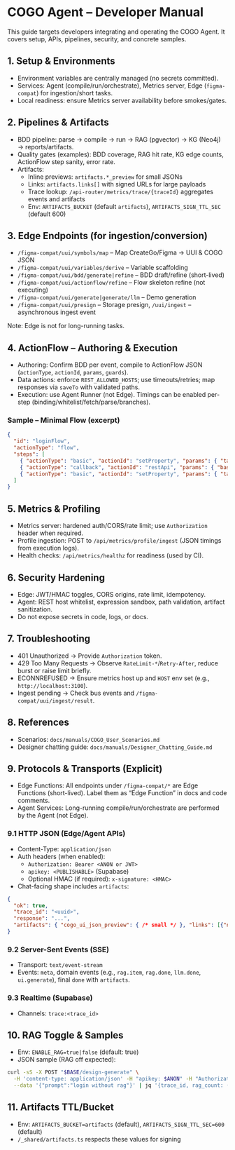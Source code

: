 # COGO Agent – Developer Manual

This guide targets developers integrating and operating the COGO Agent. It covers setup, APIs, pipelines, security, and concrete samples.

## 1. Setup & Environments

- Environment variables are centrally managed (no secrets committed).
- Services: Agent (compile/run/orchestrate), Metrics server, Edge (`figma-compat`) for ingestion/short tasks.
- Local readiness: ensure Metrics server availability before smokes/gates.

## 2. Pipelines & Artifacts

- BDD pipeline: parse → compile → run → RAG (pgvector) → KG (Neo4j) → reports/artifacts.
- Quality gates (examples): BDD coverage, RAG hit rate, KG edge counts, ActionFlow step sanity, error rate.
- Artifacts:
  - Inline previews: `artifacts.*_preview` for small JSONs
  - Links: `artifacts.links[]` with signed URLs for large payloads
  - Trace lookup: `/api-router/metrics/trace/{traceId}` aggregates events and artifacts
  - Env: `ARTIFACTS_BUCKET` (default `artifacts`), `ARTIFACTS_SIGN_TTL_SEC` (default 600)

## 3. Edge Endpoints (for ingestion/conversion)

- `/figma-compat/uui/symbols/map` – Map CreateGo/Figma → UUI & COGO JSON
- `/figma-compat/uui/variables/derive` – Variable scaffolding
- `/figma-compat/uui/bdd/generate|refine` – BDD draft/refine (short-lived)
- `/figma-compat/uui/actionflow/refine` – Flow skeleton refine (not executing)
- `/figma-compat/uui/generate|generate/llm` – Demo generation
- `/figma-compat/uui/presign` – Storage presign, `/uui/ingest` – asynchronous ingest event

Note: Edge is not for long-running tasks.

## 4. ActionFlow – Authoring & Execution

- Authoring: Confirm BDD per event, compile to ActionFlow JSON (`actionType`, `actionId`, `params`, `guards`).
- Data actions: enforce `REST_ALLOWED_HOSTS`; use timeouts/retries; map responses via `saveTo` with validated paths.
- Execution: use Agent Runner (not Edge). Timings can be enabled per-step (binding/whitelist/fetch/parse/branches).

### Sample – Minimal Flow (excerpt)
```json
{
  "id": "loginFlow",
  "actionType": "flow",
  "steps": [
    { "actionType": "basic", "actionId": "setProperty", "params": { "target": "#isLoading", "value": true }},
    { "actionType": "callback", "actionId": "restApi", "params": { "baseUrl": "#_appData.api.base", "path": "/login", "method": "POST", "body": { "u": "#userName", "p": "#password" }, "saveTo": "#_appData.session.auth" }},
    { "actionType": "basic", "actionId": "setProperty", "params": { "target": "#isLoading", "value": false }}
  ]
}
```

## 5. Metrics & Profiling

- Metrics server: hardened auth/CORS/rate limit; use `Authorization` header when required.
- Profile ingestion: POST to `/api/metrics/profile/ingest` (JSON timings from execution logs).
- Health checks: `/api/metrics/healthz` for readiness (used by CI).

## 6. Security Hardening

- Edge: JWT/HMAC toggles, CORS origins, rate limit, idempotency.
- Agent: REST host whitelist, expression sandbox, path validation, artifact sanitization.
- Do not expose secrets in code, logs, or docs.

## 7. Troubleshooting

- 401 Unauthorized → Provide `Authorization` token.
- 429 Too Many Requests → Observe `RateLimit-*`/`Retry-After`, reduce burst or raise limit briefly.
- ECONNREFUSED → Ensure metrics host up and `HOST` env set (e.g., `http://localhost:3100`).
- Ingest pending → Check bus events and `/figma-compat/uui/ingest/result`.

## 8. References

- Scenarios: `docs/manuals/COGO_User_Scenarios.md`
- Designer chatting guide: `docs/manuals/Designer_Chatting_Guide.md`

## 9. Protocols & Transports (Explicit)

- Edge Functions: All endpoints under `/figma-compat/*` are Edge Functions (short-lived). Label them as “Edge Function” in docs and code comments.
- Agent Services: Long-running compile/run/orchestrate are performed by the Agent (not Edge).

### 9.1 HTTP JSON (Edge/Agent APIs)
- Content-Type: `application/json`
- Auth headers (when enabled):
  - `Authorization: Bearer <ANON or JWT>`
  - `apikey: <PUBLISHABLE>` (Supabase)
  - Optional HMAC (if required): `x-signature: <HMAC>`
- Chat-facing shape includes `artifacts`:
```json
{
  "ok": true,
  "trace_id": "<uuid>",
  "response": "...",
  "artifacts": { "cogo_ui_json_preview": { /* small */ }, "links": [{"name":"cogo_ui_json","url":"https://...","mime":"application/json"}] }
}
```

### 9.2 Server-Sent Events (SSE)
- Transport: `text/event-stream`
- Events: `meta`, domain events (e.g., `rag.item`, `rag.done`, `llm.done`, `ui.generate`), final `done` with `artifacts`.

### 9.3 Realtime (Supabase)
- Channels: `trace:<trace_id>`

## 10. RAG Toggle & Samples

- Env: `ENABLE_RAG=true|false` (default: true)
- JSON sample (RAG off expected):
```bash
curl -sS -X POST "$BASE/design-generate" \
  -H 'content-type: application/json' -H "apikey: $ANON" -H "Authorization: Bearer $ANON" \
  --data '{"prompt":"login without rag"}' | jq '{trace_id, rag_count: (.rag.count // 0), artifacts}'
```

## 11. Artifacts TTL/Bucket

- Env: `ARTIFACTS_BUCKET=artifacts` (default), `ARTIFACTS_SIGN_TTL_SEC=600` (default)
- `/_shared/artifacts.ts` respects these values for signing
